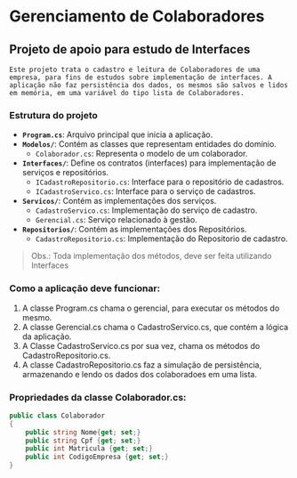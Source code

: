 # Gerenciamento de Colaboradores

## Projeto de apoio para estudo de Interfaces

```Este projeto trata o cadastro e leitura de Colaboradores de uma empresa, para fins de estudos sobre implementação de interfaces. A aplicação não faz persistência dos dados, os mesmos são salvos e lidos em memória, em uma variável do tipo lista de Colaboradores.```

### Estrutura do projeto
- **`Program.cs`**: Arquivo principal que inicia a aplicação.
- **`Modelos/`**: Contém as classes que representam entidades do domínio.
  - `Colaborador.cs`: Representa o modelo de um colaborador.
- **`Interfaces/`**: Define os contratos (interfaces) para implementação de serviços e repositórios.
  - `ICadastroRepositorio.cs`: Interface para o repositório de cadastros.
  - `ICadastroServico.cs`: Interface para o serviço de cadastros.
- **`Servicos/`**: Contém as implementações dos serviços.
  - `CadastroServico.cs`: Implementação do serviço de cadastro.
  - `Gerencial.cs`: Serviço relacionado à gestão.
- **`Repositorios/`**: Contém as implementações dos Repositórios.
  - `CadastroRepositorio.cs`: Implementação do Repositorio de cadastro.

> Obs.: Toda implementação dos métodos, deve ser feita utilizando Interfaces

### Como a aplicação deve funcionar:

1. A classe Program.cs chama o gerencial, para executar os métodos do mesmo.
2. A classe Gerencial.cs chama o CadastroServico.cs, que contém a lógica da aplicação.
3. A Classe CadastroServico.cs por sua vez, chama os métodos do CadastroRepositorio.cs.
4. A classe CadastroRepositorio.cs faz a simulação de persistência, armazenando e lendo os dados dos colaboradoes em uma lista.

### Propriedades da classe Colaborador.cs:
```csharp
public class Colaborador
{
    public string Nome{get; set;}
    public string Cpf {get; set;}
    public int Matricula {get; set;}
    public int CodigoEmpresa {get; set;}
}

